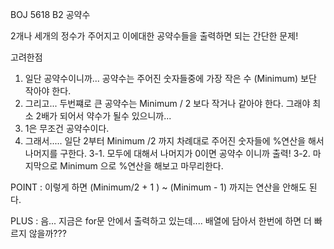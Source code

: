 BOJ 5618 B2 공약수


2개나 세개의 정수가 주어지고 이에대한 공약수들을 출력하면 되는 간단한 문제!

고려한점
1. 일단 공약수이니까... 공약수는 주어진 숫자들중에 가장 작은 수 (Minimum) 보단 작아야 한다.
2. 그리고... 두번쨰로 큰 공약수는 Minimum / 2 보다 작거나 같아야 한다. 그래야 최소 2배가 되어서 약수가 될수 있으니까...
3. 1은 무조건 공약수이다.
3. 그래서..... 일단 2부터 Minimum /2 까지 차례대로 주어진 숫자들에 %연산을 해서 나머지를 구한다.
3-1. 모두에 대해서 나머지가 0이면 공약수 이니까 출력!
3-2. 마지막으로 Minimum 으로  %연산을 해보고 마무리한다.

POINT : 이렇게 하면 (Minimum/2 + 1 ) ~ (Minimum - 1) 까지는 연산을 안해도 된다.

PLUS : 음... 지금은 for문 안에서 출력하고 있는데.... 배열에 담아서 한번에 하면 더 빠르지 않을까???